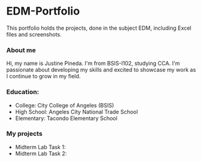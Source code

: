 # EDM-Portfolio
This portfolio holds the projects, done in the subject EDM, including Excel files and screenshots.

### About me
Hi, my name is Justine Pineda. I'm from BSIS-I102, studying CCA. I'm passionate about developing my skills and excited to showcase my work as I continue to grow in my field.

### Education:
- College: City College of Angeles (BSIS)
- High School: Angeles City National Trade School
- Elementary: Tacondo Elementary School
### My projects
- Midterm Lab Task 1:
- Midterm Lab Task 2:
